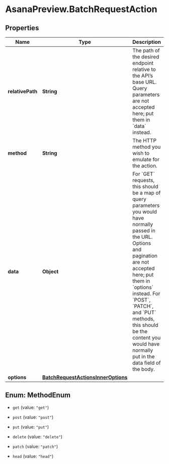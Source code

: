 # AsanaPreview.BatchRequestAction

## Properties

Name | Type | Description | Notes
------------ | ------------- | ------------- | -------------
**relativePath** | **String** | The path of the desired endpoint relative to the API’s base URL. Query parameters are not accepted here; put them in &#x60;data&#x60; instead. | 
**method** | **String** | The HTTP method you wish to emulate for the action. | 
**data** | **Object** | For &#x60;GET&#x60; requests, this should be a map of query parameters you would have normally passed in the URL. Options and pagination are not accepted here; put them in &#x60;options&#x60; instead. For &#x60;POST&#x60;, &#x60;PATCH&#x60;, and &#x60;PUT&#x60; methods, this should be the content you would have normally put in the data field of the body. | [optional] 
**options** | [**BatchRequestActionsInnerOptions**](BatchRequestActionsInnerOptions.md) |  | [optional] 



## Enum: MethodEnum


* `get` (value: `"get"`)

* `post` (value: `"post"`)

* `put` (value: `"put"`)

* `delete` (value: `"delete"`)

* `patch` (value: `"patch"`)

* `head` (value: `"head"`)




